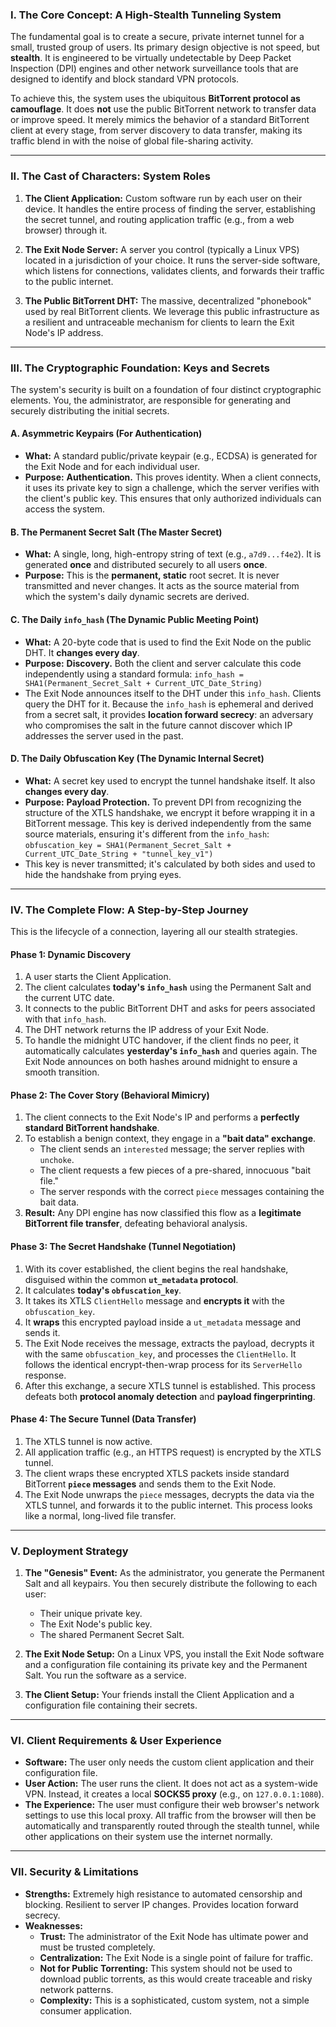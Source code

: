 ### I. The Core Concept: A High-Stealth Tunneling System

The fundamental goal is to create a secure, private internet tunnel for a small, trusted group of users. Its primary design objective is not speed, but **stealth**. It is engineered to be virtually undetectable by Deep Packet Inspection (DPI) engines and other network surveillance tools that are designed to identify and block standard VPN protocols.

To achieve this, the system uses the ubiquitous **BitTorrent protocol as camouflage**. It does **not** use the public BitTorrent network to transfer data or improve speed. It merely mimics the behavior of a standard BitTorrent client at every stage, from server discovery to data transfer, making its traffic blend in with the noise of global file-sharing activity.

---

### II. The Cast of Characters: System Roles

1.  **The Client Application:** Custom software run by each user on their device. It handles the entire process of finding the server, establishing the secret tunnel, and routing application traffic (e.g., from a web browser) through it.

2.  **The Exit Node Server:** A server you control (typically a Linux VPS) located in a jurisdiction of your choice. It runs the server-side software, which listens for connections, validates clients, and forwards their traffic to the public internet.

3.  **The Public BitTorrent DHT:** The massive, decentralized "phonebook" used by real BitTorrent clients. We leverage this public infrastructure as a resilient and untraceable mechanism for clients to learn the Exit Node's IP address.

---

### III. The Cryptographic Foundation: Keys and Secrets

The system's security is built on a foundation of four distinct cryptographic elements. You, the administrator, are responsible for generating and securely distributing the initial secrets.

#### A. Asymmetric Keypairs (For Authentication)

- **What:** A standard public/private keypair (e.g., ECDSA) is generated for the Exit Node and for each individual user.
- **Purpose:** **Authentication.** This proves identity. When a client connects, it uses its private key to sign a challenge, which the server verifies with the client's public key. This ensures that only authorized individuals can access the system.

#### B. The Permanent Secret Salt (The Master Secret)

- **What:** A single, long, high-entropy string of text (e.g., `a7d9...f4e2`). It is generated **once** and distributed securely to all users **once**.
- **Purpose:** This is the **permanent, static** root secret. It is never transmitted and never changes. It acts as the source material from which the system's daily dynamic secrets are derived.

#### C. The Daily `info_hash` (The Dynamic Public Meeting Point)

- **What:** A 20-byte code that is used to find the Exit Node on the public DHT. It **changes every day**.
- **Purpose:** **Discovery.** Both the client and server calculate this code independently using a standard formula:
  `info_hash = SHA1(Permanent_Secret_Salt + Current_UTC_Date_String)`
- The Exit Node announces itself to the DHT under this `info_hash`. Clients query the DHT for it. Because the `info_hash` is ephemeral and derived from a secret salt, it provides **location forward secrecy**: an adversary who compromises the salt in the future cannot discover which IP addresses the server used in the past.

#### D. The Daily Obfuscation Key (The Dynamic Internal Secret)

- **What:** A secret key used to encrypt the tunnel handshake itself. It also **changes every day**.
- **Purpose:** **Payload Protection.** To prevent DPI from recognizing the structure of the XTLS handshake, we encrypt it before wrapping it in a BitTorrent message. This key is derived independently from the same source materials, ensuring it's different from the `info_hash`:
  `obfuscation_key = SHA1(Permanent_Secret_Salt + Current_UTC_Date_String + "tunnel_key_v1")`
- This key is never transmitted; it's calculated by both sides and used to hide the handshake from prying eyes.

---

### IV. The Complete Flow: A Step-by-Step Journey

This is the lifecycle of a connection, layering all our stealth strategies.

#### Phase 1: Dynamic Discovery

1.  A user starts the Client Application.
2.  The client calculates **today's `info_hash`** using the Permanent Salt and the current UTC date.
3.  It connects to the public BitTorrent DHT and asks for peers associated with that `info_hash`.
4.  The DHT network returns the IP address of your Exit Node.
5.  To handle the midnight UTC handover, if the client finds no peer, it automatically calculates **yesterday's `info_hash`** and queries again. The Exit Node announces on both hashes around midnight to ensure a smooth transition.

#### Phase 2: The Cover Story (Behavioral Mimicry)

1.  The client connects to the Exit Node's IP and performs a **perfectly standard BitTorrent handshake**.
2.  To establish a benign context, they engage in a **"bait data" exchange**.
    - The client sends an `interested` message; the server replies with `unchoke`.
    - The client requests a few pieces of a pre-shared, innocuous "bait file."
    - The server responds with the correct `piece` messages containing the bait data.
3.  **Result:** Any DPI engine has now classified this flow as a **legitimate BitTorrent file transfer**, defeating behavioral analysis.

#### Phase 3: The Secret Handshake (Tunnel Negotiation)

1.  With its cover established, the client begins the real handshake, disguised within the common **`ut_metadata` protocol**.
2.  It calculates **today's `obfuscation_key`**.
3.  It takes its XTLS `ClientHello` message and **encrypts it** with the `obfuscation_key`.
4.  It **wraps** this encrypted payload inside a `ut_metadata` message and sends it.
5.  The Exit Node receives the message, extracts the payload, decrypts it with the same `obfuscation_key`, and processes the `ClientHello`. It follows the identical encrypt-then-wrap process for its `ServerHello` response.
6.  After this exchange, a secure XTLS tunnel is established. This process defeats both **protocol anomaly detection** and **payload fingerprinting**.

#### Phase 4: The Secure Tunnel (Data Transfer)

1.  The XTLS tunnel is now active.
2.  All application traffic (e.g., an HTTPS request) is encrypted by the XTLS tunnel.
3.  The client wraps these encrypted XTLS packets inside standard BitTorrent **`piece` messages** and sends them to the Exit Node.
4.  The Exit Node unwraps the `piece` messages, decrypts the data via the XTLS tunnel, and forwards it to the public internet. This process looks like a normal, long-lived file transfer.

---

### V. Deployment Strategy

1.  **The "Genesis" Event:** As the administrator, you generate the Permanent Salt and all keypairs. You then securely distribute the following to each user:

    - Their unique private key.
    - The Exit Node's public key.
    - The shared Permanent Secret Salt.

2.  **The Exit Node Setup:** On a Linux VPS, you install the Exit Node software and a configuration file containing its private key and the Permanent Salt. You run the software as a service.

3.  **The Client Setup:** Your friends install the Client Application and a configuration file containing their secrets.

---

### VI. Client Requirements & User Experience

- **Software:** The user only needs the custom client application and their configuration file.
- **User Action:** The user runs the client. It does not act as a system-wide VPN. Instead, it creates a local **SOCKS5 proxy** (e.g., on `127.0.0.1:1080`).
- **The Experience:** The user must configure their web browser's network settings to use this local proxy. All traffic from the browser will then be automatically and transparently routed through the stealth tunnel, while other applications on their system use the internet normally.

---

### VII. Security & Limitations

- **Strengths:** Extremely high resistance to automated censorship and blocking. Resilient to server IP changes. Provides location forward secrecy.
- **Weaknesses:**
  - **Trust:** The administrator of the Exit Node has ultimate power and must be trusted completely.
  - **Centralization:** The Exit Node is a single point of failure for traffic.
  - **Not for Public Torrenting:** This system should not be used to download public torrents, as this would create traceable and risky network patterns.
  - **Complexity:** This is a sophisticated, custom system, not a simple consumer application.
